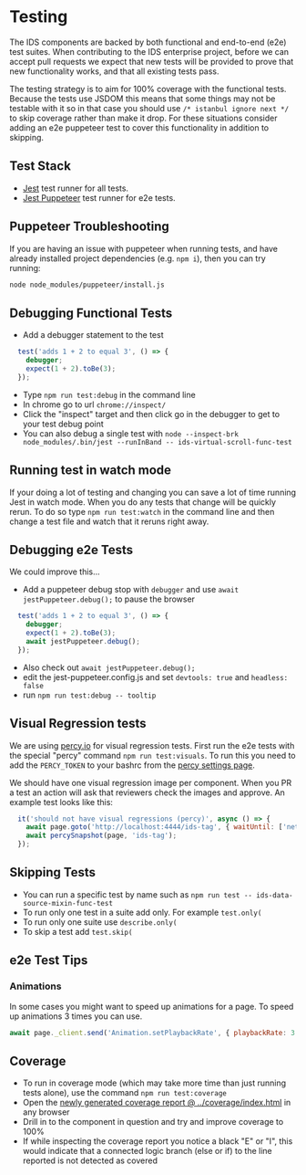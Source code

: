 # Testing

The IDS components are backed by both functional and end-to-end (e2e) test suites.  When contributing to the IDS enterprise project, before we can accept pull requests we expect that new tests will be provided to prove that new functionality works, and that all existing tests pass.

The testing strategy is to aim for 100% coverage with the functional tests. Because the tests use JSDOM this means that some things may not be testable with it so in that case you should use `/* istanbul ignore next */` to skip coverage rather than make it drop. For these situations consider adding an e2e puppeteer test to cover this functionality in addition to skipping.

## Test Stack

- [Jest](https://webdriver.io/) test runner for all tests.
- [Jest Puppeteer](https://github.com/smooth-code/jest-puppeteer) test runner for e2e tests.

## Puppeteer Troubleshooting

If you are having an issue with puppeteer when running tests, and have already installed project dependencies (e.g. `npm i`), then you can try running:

```sh
node node_modules/puppeteer/install.js
```

## Debugging Functional Tests

- Add a debugger statement to the test

```js
  test('adds 1 + 2 to equal 3', () => {
    debugger;
    expect(1 + 2).toBe(3);
  });
```
- Type `npm run test:debug` in the command line
- In chrome go to url `chrome://inspect/`
- Click the "inspect" target and then click go in the debugger to get to your test debug point
- You can also debug a single test with `node --inspect-brk node_modules/.bin/jest --runInBand -- ids-virtual-scroll-func-test`

## Running test in watch mode

If your doing a lot of testing and changing you can save a lot of time running Jest in watch mode. When you do any tests that change will be quickly rerun. To do so type `npm run test:watch` in the command line and then change a test file and watch that it reruns right away.

## Debugging e2e Tests

We could improve this...

- Add a puppeteer debug stop with `debugger` and use `await jestPuppeteer.debug();` to pause the browser
```js
  test('adds 1 + 2 to equal 3', () => {
    debugger;
    expect(1 + 2).toBe(3);
    await jestPuppeteer.debug();
  });
```
- Also check out `await jestPuppeteer.debug();`
- edit the jest-puppeteer.config.js and set `devtools: true` and `headless: false`
- run `npm run test:debug -- tooltip`

## Visual Regression tests

We are using [percy.io](https://docs.percy.io/docs/puppeteer) for visual regression tests. First run the e2e tests with the special "percy" command `npm run test:visuals`. To run this you need to add the `PERCY_TOKEN` to your bashrc from the [percy settings page](https://percy.io/Infor-Design-System/IDS-Web-Components/settings).

We should have one visual regression image per component. When you PR a test an action will ask that reviewers check the images and approve. An example test looks like this:

```js
  it('should not have visual regressions (percy)', async () => {
    await page.goto('http://localhost:4444/ids-tag', { waitUntil: ['networkidle0', 'domcontentloaded'] });
    await percySnapshot(page, 'ids-tag');
  });
```

## Skipping Tests

- You can run a specific test by name such as `npm run test -- ids-data-source-mixin-func-test`
- To run only one test in a suite add only. For example `test.only(`
- To run only one suite use `describe.only(`
- To skip a test add `test.skip(`

## e2e Test Tips

### Animations

In some cases you might want to speed  up animations for a page. To speed up animations 3 times you can use.

```js
await page._client.send('Animation.setPlaybackRate', { playbackRate: 3 });
```

## Coverage

- To run in coverage mode (which may take more time than just running tests alone), use the command `npm run test:coverage`
- Open the [newly generated coverage report @ ../coverage/index.html](../coverage/index.html) in any browser
- Drill in to the component in question and try and improve coverage to 100%
- If while inspecting the coverage report you notice a black "E" or "I", this would indicate that a connected logic branch (else or if) to the line reported is not detected as covered
